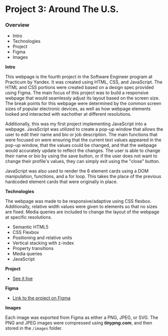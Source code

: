 # Project 3: Around The U.S.

### Overview

- Intro
- Technologies
- Project
- Figma
- Images

**Intro**

This webpage is the fourth project in the Software Engineer program at Practicum by Yandex. It was created using HTML, CSS, and JavaScript. The HTML and CSS portions were created based on a design spec provided using Figma. The main focus of this project was to build a responsive webpage that would seamlessly adjust its layout based on the screen size. The break points for this webpage were determined by the common screen sizes of popular electronic devices, as well as how webpage elements looked and interacted with eachother at different resolutions.

Additionally, this was my first project implementing JavaScript into a webpage. JavaScript was utilized to create a pop-up window that allows the user to edit their name and bio or job description. The main functions that were focused on were ensuring that the current text values appeared in the pop-up window, that the values could be changed, and that the webpage would accurately update to reflect the changes. The user is able to change their name or bio by using the save button, or if the user does not want to change their profile's values, they can simply exit using the "close" button.

JavaScript was also used to render the 6 element cards using a DOM manipulation, functions, and a for loop. This takes the place of the previous hardcoded element cards that were originally in place.

**Technologies**

The webpage was made to be responsive/adaptive using CSS flexbox. Additionally, relative width values were given to elements so that no sizes are fixed. Media queries are included to change the layout of the webpage at specific resolutions.

- Semantic HTML5
- CSS Flexbox
- Positioning and relative units
- Vertical stacking with z-index
- Property transitions
- Media queries
- JavaScript

**Project**

- [See it live](https://timothyhorth.github.io/se_project_aroundtheus/)

**Figma**

- [Link to the project on Figma](https://www.figma.com/file/m79HxYeZpOXRw0Tz2eZGOV/Sprint-5%3A-Around-The-U.S.-%7C-desktop-%2B-mobile?node-id=1%3A2)

**Images**

Each image was exported from Figma as either a PNG, JPEG, or SVG. The PNG and JPEG images were compressed using **_tinypng.com_**, and then stored in the `/images` folder.
